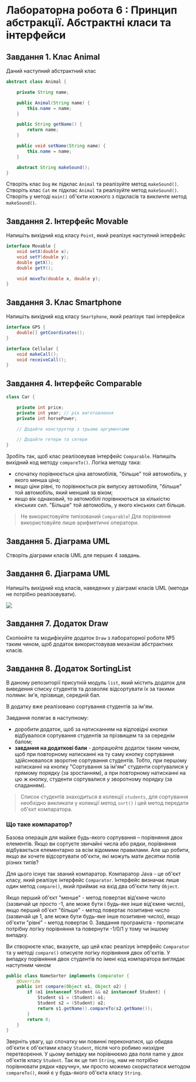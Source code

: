 # Лабораторна робота 6 : Принцип абстракції. Абстрактні класи та інтерфейси

## Завдання 1. Клас Animal

Даний наступний абстрактний клас

```java
abstract class Animal {

    private String name;

    public Animal(String name) {
        this.name = name;
    }

    public String getName() {
        return name;
    }

    public void setName(String name) {
        this.name = name;
    }

    abstract String makeSound();
}
```

Створіть клас `Dog` як підклас `Animal` та реалізуйте метод `makeSound()`. Створіть клас `Cat` як підклас `Animal` та реалізуйте метод `makeSound()`. Створіть у методі `main()` об'єкти кожного з підкласів та викличте метод `makeSound()`.

## Завдання 2. Інтерфейс Movable

Напишіть вихідний код класу `Point`, який реалізує наступний інтерфейс

```java
interface Movable {
    void setX(double x);
    void setY(double y);
    double getX();
    double getY();

    void moveTo(double x, double y);
}
```

## Завдання 3. Клас Smartphone

Напишіть вихідний код класу `Smartphone`, який реалізує такі інтерфейси

```java
interface GPS {
    double[] getCoordinates();
}

interface Cellular {
    void makeCall();
    void receiveCall();
}
```

## Завдання 4. Інтерфейс Comparable

```java
class Car {

    private int price;
    private int year; // рік виготовлення
    private int horsePower;

    // Додайте конструктор з трьома аргументами

    // Додайте гетери та сетери
}
```

Зробіть так, щоб клас реалізовував інтерфейс `Comparable`. Напишіть вихідний код методу `compareTo()`. Логіка методу така:

- спочатку порівнюється ціна автомобілів, "більше" той автомобіль, у якого менша ціна;
- якщо ціни рівні, то порівнюється рік випуску автомобіля, "більше" той автомобіль, який менший за віком;
- якщо вік однаковий, то автомобілі порівнюються за кількістю кінських сил. "Більше" той автомобіль, у якого кінських сил більше.

> Не використовуйте типізований `Comparable`! Для порівняння використовуйте лише арифметичні оператори.

## Завдання 5. Діаграма UML

Створіть діаграми класів UML для перших 4 завдань.

## Завдання 6. Діаграма UML

Напишіть вихідний код класів, наведених у діаграмі класів UML (методи не потрібно реалізовувати).

![](https://files.gitbook.com/v0/b/gitbook-legacy-files/o/assets%2F-LnhxGhlv6e_zwoZYywB%2F-MlOD8JjSHH7v5UibQDU%2F-MlOH93BsHjF_Z_sJHRz%2Fimage.png?alt=media&token=357031b7-1158-42cc-957a-0f23d1d70e02)

## Завдання 7. Додаток Draw

Скопіюйте та модифікуйте додаток `Draw` з лабораторної роботи №5 таким чином, щоб додаток використовував механізм абстрактних класів.

## Завдання 8. Додаток SortingList

В даному репозиторії присутній модуль `list`, який містить додаток для виведення списку студентів та дозволяє відсортувати їх за такими полями: ім'я, прізвище, середній бал.

В додатку вже реалізовано сортування студентів за ім'ям.

Завдання полягає в наступному:

- доробити додаток, щоб за натисканням на відповідні кнопки відбувалося сортування студентів за прізвищем та за середнім балом;
- **завдання на додаткові бали** - допрацюйте додаток таким чином, щоб при повторному натисканні на ту саму кнопку сортування здійснювалося зворотне сортування студентів. Тобто, при першому натисканні на кнопку "Сортування за ім'ям" студенти сортувалися у прямому порядку (за зростанням), а при повторному натисканні на цю ж кнопку, студенти сортувалися у зворотному порядку (за спаданням).

> Список студентів знаходиться в колекції `students`, для сортування необхідно викликати у колекції метод `sort()` і цей метод передати об'єкт компаратора.

### Що таке компаратор?

Базова операція для майже будь-якого сортування – порівняння двох елементів. Якщо ви сортуєте звичайні числа або рядки, порівняння відбувається елементарно за всім відомими правилами. Але що робити, якщо ви хочете відсортувати об'єкти, які можуть мати десятки полів різних типів?

Для цього існує так званий компаратор. Компаратор Java - це об'єкт класу, який реалізує інтерфейс `Comparator`. Інтерфейс визначає лише один метод `compare()`, який приймає на вхід два об'єкти типу `Object`. 

Якщо перший об'єкт "менше" - метод повертає від'ємне число (зазвичай це просто -1, але може бути і будь-яке інше від'ємне число), якщо перший об'єкт "більше" - метод повертає позитивне число (зазвичай це 1, але може бути будь-яке інше позитивне число), якщо об'єкти "рівні" - метод повертає 0.
Завдання програміста - прописати потрібну логіку порівняння та повернути -1/0/1 у тому чи іншому випадку.

Ви створюєте клас, вказуєте, що цей клас реалізує інтерфейс `Comparator` та у методі `compare()` описуєте логіку порівняння двох об'єктів. У випадку порівняння двох студентів по імені код компаратора виглядає наступним чином

```java
public class NameSorter implements Comparator {
    @Override
    public int compare(Object o1, Object o2) {
        if (o1 instanceof Student && o2 instanceof Student) {
            Student s1 = (Student) o1;
            Student s2 = (Student) o2;
            return s1.getName().compareTo(s2.getName());
        }
        return 0;
    }
}
```

Зверніть увагу, що спочатку ми повинні переконатися, що обидва об'єкти є об'єктами класу `Student`, після чого робимо низхідне перетворення.
У цьому випадку ми порівнюємо два поля name у двох об'єктів класу `Student`. Так як це тип `String`, нам не потрібно порівнювати рядки «вручну», ми просто можемо скористатися методом `compareTo()`, який є у будь-якого об'єкта класу `String`.
